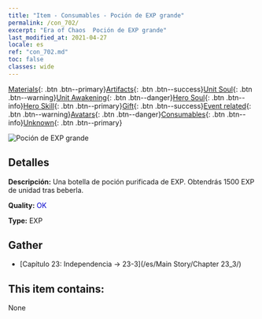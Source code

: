 ```yaml
---
title: "Item - Consumables - Poción de EXP grande"
permalink: /con_702/
excerpt: "Era of Chaos  Poción de EXP grande"
last_modified_at: 2021-04-27
locale: es
ref: "con_702.md"
toc: false
classes: wide
---
```

 [Materials](/ItemsES/){: .btn .btn--primary}[Artifacts](/ItemsES/Artifacts/){: .btn .btn--success}[Unit Soul](/ItemsES/UnitSoul/){: .btn .btn--warning}[Unit Awakening](/ItemsES/UnitAwakening/){: .btn .btn--danger}[Hero Soul](/ItemsES/HeroSoul/){: .btn .btn--info}[Hero Skill](/ItemsES/HeroSkill/){: .btn .btn--primary}[Gift](/ItemsES/Gift/){: .btn .btn--success}[Event related](/ItemsES/Events/){: .btn .btn--warning}[Avatars](/ItemsES/Avatars/){: .btn .btn--danger}[Consumables](/ItemsES/Consumables/){: .btn .btn--info}[Unknown](/ItemsES/Unknown/){: .btn .btn--primary}

 ![Poción de EXP grande](/images/t/i_502.png)

## Detalles
 **Descripción:** Una botella de poción purificada de EXP. Obtendrás 1500 EXP de unidad tras beberla.

 **Quality:** <span style="color: #0000CD">OK</span>

 **Type:** EXP

## Gather

*    [Capítulo 23: Independencia -> 23-3](/es/Main Story/Chapter 23_3/) 

## This item contains:

  None

